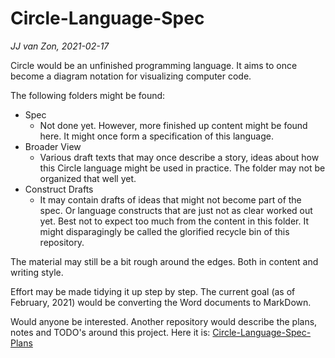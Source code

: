 Circle-Language-Spec
====================

*JJ van Zon, 2021-02-17*

Circle would be an unfinished programming language. It aims to once become a diagram notation for visualizing computer code.

The following folders might be found:

- Spec
    - Not done yet. However, more finished up content might be found here. It might once form a specification of this language.
- Broader View
    - Various draft texts that may once describe a story, ideas about how this Circle language might be used in practice. The folder may not be organized that well yet.
- Construct Drafts
    - It may contain drafts of ideas that might not become part of the spec. Or language constructs that are just not as clear worked out yet. Best not to expect too much from the content in this folder. It might disparagingly be called the glorified recycle bin of this repository.

The material may still be a bit rough around the edges. Both in content and writing style.

Effort may  be made tidying it up step by step. The current goal (as of February, 2021) would be converting the Word documents to MarkDown.

Would anyone be interested. Another repository would describe the plans, notes and TODO's around this project. Here it is: [Circle-Language-Spec-Plans](https://github.com/jjvanzon/Circle-Language-Spec-Plans)